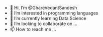 - 👋 Hi, I’m @GhareVedantSandesh
- 👀 I’m interested in programming languages
- 🌱 I’m currently learning Data Science
- 💞️ I’m looking to collaborate on ...
- 📫 How to reach me ...

<!---
GhareVedantSandesh/GhareVedantSandesh is a ✨ special ✨ repository because its `README.md` (this file) appears on your GitHub profile.
You can click the Preview link to take a look at your changes.
--->
